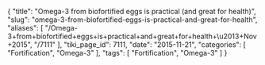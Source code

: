 {
    "title": "Omega-3 from biofortified eggs is practical (and great for health)",
    "slug": "omega-3-from-biofortified-eggs-is-practical-and-great-for-health",
    "aliases": [
        "/Omega-3+from+biofortified+eggs+is+practical+and+great+for+health+\u2013+Nov+2015",
        "/7111"
    ],
    "tiki_page_id": 7111,
    "date": "2015-11-21",
    "categories": [
        "Fortification",
        "Omega-3"
    ],
    "tags": [
        "Fortification",
        "Omega-3"
    ]
}